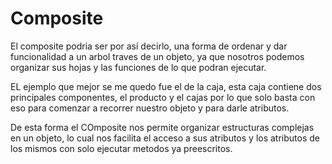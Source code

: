 # Composite
El composite podria ser por asi decirlo, una forma de ordenar y dar funcionalidad a un arbol  traves
de un objeto, ya que nosotros podemos organizar sus hojas y las funciones de lo que podran ejecutar.

EL ejemplo que mejor se me quedo fue el de la caja, esta caja contiene dos principales componentes, el producto y el cajas
por lo que solo basta con eso para comenzar a recorrer nuestro objeto y para darle atributos.

De esta forma el COmposite nos permite organizar estructuras complejas en un objeto, lo cual nos facilita el acceso
a sus atributos y los atributos de los mismos con solo ejecutar metodos ya preescritos.